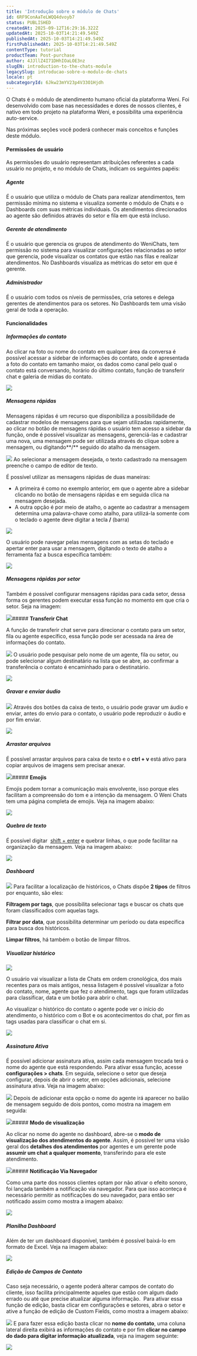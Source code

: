 ```yaml
---
title: 'Introdução sobre o módulo de Chats'
id: 6RF9ConAaTeLWQQ4dvoyb7
status: PUBLISHED
createdAt: 2025-09-12T16:29:16.322Z
updatedAt: 2025-10-03T14:21:49.549Z
publishedAt: 2025-10-03T14:21:49.549Z
firstPublishedAt: 2025-10-03T14:21:49.549Z
contentType: tutorial
productTeam: Post-purchase
author: 4JJllZ4I71DHhIOaLOE3nz
slugEN: introduction-to-the-chats-module
legacySlug: introducao-sobre-o-modulo-de-chats
locale: pt
subcategoryId: 6Jkw23mYV23p4V33O1Hjdh
---
```


O Chats é o módulo de atendimento humano oficial da plataforma Weni. Foi desenvolvido com base nas necessidades e dores de nossos clientes, é nativo em todo projeto na plataforma Weni, e possibilita uma experiência auto\-service.

Nas próximas seções você poderá conhecer mais conceitos e funções deste módulo.

#### Permissões de usuário

As permissões do usuário representam atribuições referentes a cada usuário no projeto, e no módulo de Chats, indicam os seguintes papéis:

##### **Agente**

É o usuário que utiliza o módulo de Chats para realizar atendimentos, tem permissão mínima no sistema e visualiza somente o módulo de Chats e o Dashboards com suas métricas individuais. Os atendimentos direcionados ao agente são definidos através do setor e fila em que está incluso.

##### **Gerente de atendimento**

É o usuário que gerencia os grupos de atendimento do WeniChats, tem permissão no sistema para visualizar configurações relacionadas ao setor que gerencia, pode visualizar os contatos que estão nas filas e realizar atendimentos. No Dashboards visualiza as métricas do setor em que é gerente.

##### **Administrador**

É o usuário com todos os níveis de permissões, cria setores e delega gerentes de atendimentos para os setores. No Dashboards tem uma visão geral de toda a operação.

#### Funcionalidades

##### **Informações do contato**

Ao clicar na foto ou nome do contato em qualquer área da conversa é possível acessar a sidebar de informações do contato, onde é apresentada a foto do contato em tamanho maior, os dados como canal pelo qual o contato está conversando, horário do último contato, função de transferir chat e galeria de mídias do contato.

![](https://cdn.statically.io/gh/vtexdocs/help-center-content/refs/heads/main/docs/pt/tutorials/weni-by-vtex/chats/introducao-sobre-o-modulo-de-chats_1.png)

##### **Mensagens rápidas**

Mensagens rápidas é um recurso que disponibiliza a possibilidade de cadastrar modelos de mensagens para que sejam utilizadas rapidamente, ao clicar no botão de mensagens rápidas o usuário tem acesso a sidebar da função, onde é possível visualizar as mensagens, gerenciá\-las e cadastrar uma nova, uma mensagem pode ser utilizada através do clique sobre a mensagem, ou digitando**/** seguido do atalho da mensagem.

![](https://cdn.statically.io/gh/vtexdocs/help-center-content/refs/heads/main/docs/pt/tutorials/weni-by-vtex/chats/introducao-sobre-o-modulo-de-chats_2.png) Ao selecionar a mensagem desejada, o texto cadastrado na mensagem preenche o campo de editor de texto.

É possível utilizar as mensagens rápidas de duas maneiras:

- A primeira é como no exemplo anterior, em que o agente abre a sidebar clicando no botão de mensagens rápidas e em seguida clica na mensagem desejada.
- A outra opção é por meio de atalho, o agente ao cadastrar a mensagem determina uma palavra\-chave como atalho, para utilizá\-la somente com o teclado o agente deve digitar a tecla **/** (barra)

![](https://cdn.statically.io/gh/vtexdocs/help-center-content/refs/heads/main/docs/pt/tutorials/weni-by-vtex/chats/introducao-sobre-o-modulo-de-chats_3.png)

O usuário pode navegar pelas mensagens com as setas do teclado e apertar enter para usar a mensagem, digitando o texto de atalho a ferramenta faz a busca específica também:

![](https://cdn.statically.io/gh/vtexdocs/help-center-content/refs/heads/main/docs/pt/tutorials/weni-by-vtex/chats/introducao-sobre-o-modulo-de-chats_4.png)

##### **Mensagens rápidas por setor**

Também é possível configurar mensagens rápidas para cada setor, dessa forma os gerentes podem executar essa função no momento em que cria o setor. Seja na imagem:

![](https://cdn.statically.io/gh/vtexdocs/help-center-content/refs/heads/main/docs/pt/tutorials/weni-by-vtex/chats/introducao-sobre-o-modulo-de-chats_5.png)##### **Transferir Chat**

A função de transferir chat serve para direcionar o contato para um setor, fila ou agente específico, essa função pode ser acessada na área de informações do contato.

![](https://cdn.statically.io/gh/vtexdocs/help-center-content/refs/heads/main/docs/pt/tutorials/weni-by-vtex/chats/introducao-sobre-o-modulo-de-chats_6.png) O usuário pode pesquisar pelo nome de um agente, fila ou setor, ou pode selecionar algum destinatário na lista que se abre, ao confirmar a transferência o contato é encaminhado para o destinatário.

![](https://cdn.statically.io/gh/vtexdocs/help-center-content/refs/heads/main/docs/pt/tutorials/weni-by-vtex/chats/introducao-sobre-o-modulo-de-chats_7.png)

##### **Gravar e enviar áudio**

![](https://cdn.statically.io/gh/vtexdocs/help-center-content/refs/heads/main/docs/pt/tutorials/weni-by-vtex/chats/introducao-sobre-o-modulo-de-chats_8.png) Através dos botões da caixa de texto, o usuário pode gravar um áudio e enviar, antes do envio para o contato, o usuário pode reproduzir o áudio e por fim enviar.

![](https://cdn.statically.io/gh/vtexdocs/help-center-content/refs/heads/main/docs/pt/tutorials/weni-by-vtex/chats/introducao-sobre-o-modulo-de-chats_9.png)

##### **Arrastar arquivos**

É possível arrastar arquivos para caixa de texto e o **ctrl \+ v** está ativo para copiar arquivos de imagens sem precisar anexar.

![](https://cdn.statically.io/gh/vtexdocs/help-center-content/refs/heads/main/docs/pt/tutorials/weni-by-vtex/chats/introducao-sobre-o-modulo-de-chats_10.png)##### **Emojis**

Emojis podem tornar a comunicação mais envolvente, isso porque eles facilitam a compreensão do tom e a intenção da mensagem. O Weni Chats tem uma página completa de emojis. Veja na imagem abaixo:

![](https://cdn.statically.io/gh/vtexdocs/help-center-content/refs/heads/main/docs/pt/tutorials/weni-by-vtex/chats/introducao-sobre-o-modulo-de-chats_11.png)

##### **Quebra de texto**

É possível digitar  [shift \+ enter](https://www.google.com/search?q=shift+%2B+enter&spell=1&sa=X&ved=2ahUKEwiO9LaUxMCAAxWUGbkGHXIrDJAQkeECKAB6BAgIEAE) e quebrar linhas, o que pode facilitar na organização da mensagem. Veja na imagem abaixo:

![](https://cdn.statically.io/gh/vtexdocs/help-center-content/refs/heads/main/docs/pt/tutorials/weni-by-vtex/chats/introducao-sobre-o-modulo-de-chats_12.png)

##### **Dashboard**

![](https://cdn.statically.io/gh/vtexdocs/help-center-content/refs/heads/main/docs/pt/tutorials/weni-by-vtex/chats/introducao-sobre-o-modulo-de-chats_13.png) Para facilitar a localização de históricos, o Chats dispõe **2 tipos** de filtros por enquanto, são eles:

**Filtragem por tags**, que possibilita selecionar tags e buscar os chats que foram classificados com aquelas tags.

**Filtrar por data**, que possibilita determinar um período ou data específica para busca dos históricos.

**Limpar filtros**, há também o botão de limpar filtros.

##### **Visualizar histórico**

![](https://cdn.statically.io/gh/vtexdocs/help-center-content/refs/heads/main/docs/pt/tutorials/weni-by-vtex/chats/introducao-sobre-o-modulo-de-chats_14.png)

O usuário vai visualizar a lista de Chats em ordem cronológica, dos mais recentes para os mais antigos, nessa listagem é possível visualizar a foto do contato, nome, agente que fez o atendimento, tags que foram utilizadas para classificar, data e um botão para abrir o chat.

Ao visualizar o histórico do contato o agente pode ver o início do atendimento, o histórico com o Bot e os acontecimentos do chat, por fim as tags usadas para classificar o chat em si.

![](https://cdn.statically.io/gh/vtexdocs/help-center-content/refs/heads/main/docs/pt/tutorials/weni-by-vtex/chats/introducao-sobre-o-modulo-de-chats_15.png)

##### **Assinatura Ativa**

É possível adicionar assinatura ativa, assim cada mensagem trocada terá o nome do agente que está respondendo. Para ativar essa função, acesse **configurações \> chats**. Em seguida, selecione o setor que deseja configurar, depois de abrir o setor, em opções adicionais, selecione assinatura ativa. Veja na imagem abaixo:

![](https://cdn.statically.io/gh/vtexdocs/help-center-content/refs/heads/main/docs/pt/tutorials/weni-by-vtex/chats/introducao-sobre-o-modulo-de-chats_16.png) Depois de adicionar esta opção o nome do agente irá aparecer no balão de mensagem seguido de dois pontos, como mostra na imagem em seguida:

![](https://cdn.statically.io/gh/vtexdocs/help-center-content/refs/heads/main/docs/pt/tutorials/weni-by-vtex/chats/introducao-sobre-o-modulo-de-chats_17.png)##### **Modo de visualização**

Ao clicar no nome do agente no dashboard, abre\-se o **modo de visualização dos atendimentos do agente**. Assim, é possível ter uma visão geral dos **detalhes dos atendimentos** por agentes e um gerente pode **assumir um chat a qualquer momento**, transferindo para ele este atendimento.

![](https://cdn.statically.io/gh/vtexdocs/help-center-content/refs/heads/main/docs/pt/tutorials/weni-by-vtex/chats/introducao-sobre-o-modulo-de-chats_18.png)##### **Notificação Via Navegador**

Como uma parte dos nossos clientes optam por não ativar o efeito sonoro, foi lançada também a notificação via navegador. Para que isso aconteça é necessário permitir as notificações do seu navegador, para então ser notificado assim como mostra a imagem abaixo:

![](https://cdn.statically.io/gh/vtexdocs/help-center-content/refs/heads/main/docs/pt/tutorials/weni-by-vtex/chats/introducao-sobre-o-modulo-de-chats_19.png)

##### **Planilha Dashboard**

Além de ter um dashboard disponível, também é possível baixá\-lo em formato de Excel. Veja na imagem abaixo:

![](https://cdn.statically.io/gh/vtexdocs/help-center-content/refs/heads/main/docs/pt/tutorials/weni-by-vtex/chats/introducao-sobre-o-modulo-de-chats_20.png)

##### **Edição de Campos de Contato**

Caso seja necessário, o agente poderá alterar campos de contato do cliente, isso facilita principalmente aqueles que estão com algum dado errado ou até que precise atualizar alguma informação.  Para ativar essa função de edição, basta clicar em configurações e setores, abra o setor e ative a função de edição de Custom Fields, como mostra a imagem abaixo:

![](https://cdn.statically.io/gh/vtexdocs/help-center-content/refs/heads/main/docs/pt/tutorials/weni-by-vtex/chats/introducao-sobre-o-modulo-de-chats_21.png) E para fazer essa edição basta clicar no **nome do contato**, uma coluna lateral direita exibirá as informações do contato e por fim **clicar no campo do dado para digitar informação atualizada**, veja na imagem seguinte:

![](https://cdn.statically.io/gh/vtexdocs/help-center-content/refs/heads/main/docs/pt/tutorials/weni-by-vtex/chats/introducao-sobre-o-modulo-de-chats_22.png)
